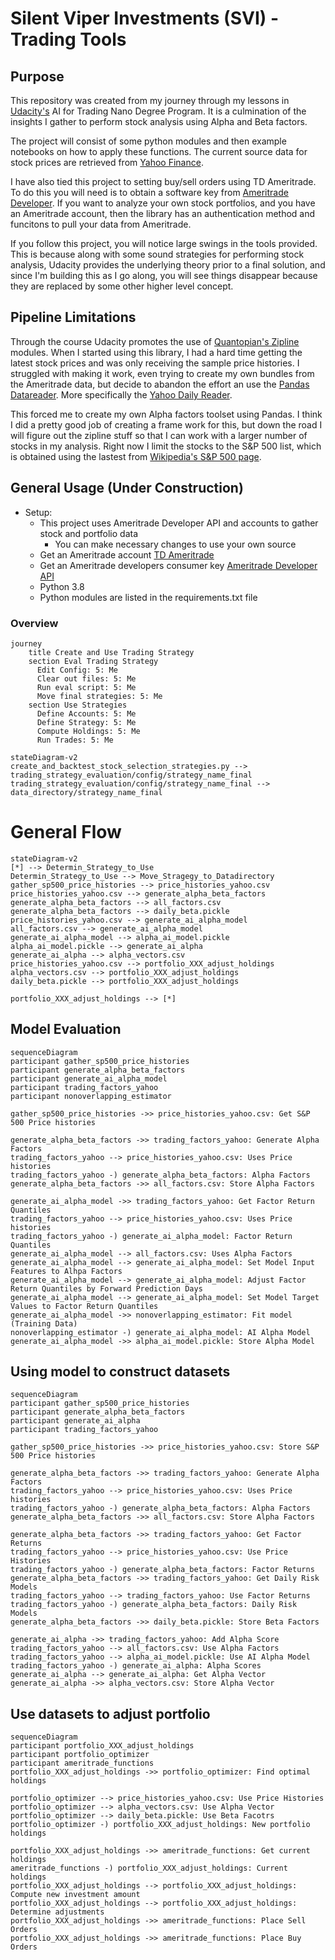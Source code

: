 # Silent Viper Investments (SVI) - Trading Tools

## Purpose
This repository was created from my journey through my lessons in [Udacity's](https://www.udacity.com) AI for Trading Nano Degree Program. It is a culmination of the insights I gather to perform stock analysis using Alpha and Beta factors.

The project will consist of some python modules and then example notebooks on how to apply these functions. The current source data for stock prices are retrieved from [Yahoo Finance](https://finance.yahoo.com/).

I have also tied this project to setting buy/sell orders using TD Ameritrade.  To do this you will need is to obtain a software key from [Ameritrade Developer](https://developer.tdameritrade.com/). If you want to analyze your own stock portfolios, and you have an Ameritrade account, then the library has an authentication method and funcitons to pull your data from Ameritrade.



If you follow this project, you will notice large swings in the tools provided. This is because along with some sound strategies for performing stock analysis, Udacity provides the underlying theory prior to a final solution, and since I'm building this as I go along, you will see things disappear because they are replaced by some other higher level concept. 

## Pipeline Limitations
Through the course Udacity promotes the use of [Quantopian's Zipline](https://github.com/quantopian/zipline) modules. When I started using this library, I had a hard time getting the latest stock prices and was only receiving the sample price histories. I struggled with making it work, even trying to create my own bundles from the Ameritrade data, but decide to abandon the effort an use the [Pandas Datareader](https://pandas-datareader.readthedocs.io/en/latest/). More specifically the [Yahoo Daily Reader](https://pandas-datareader.readthedocs.io/en/latest/readers/yahoo.html).

This forced me to create my own Alpha factors toolset using Pandas. I think I did a pretty good job of creating a frame work for this, but down the road I will figure out the zipline stuff so that I can work with a larger number of stocks in my analysis. Right now I limit the stocks to the S&P 500 list, which is obtained using the lastest from [Wikipedia's S&P 500 page](https://en.wikipedia.org/wiki/List_of_S%26P_500_companies).

## General Usage (Under Construction)
- Setup:
  - This project uses Ameritrade Developer API and accounts to gather stock and portfolio data
    - You can make necessary changes to use your own source 
  - Get an Ameritrade account [TD Ameritrade](https://www.tdameritrade.com/)
  - Get an Ameritrade developers consumer key  [Ameritrade Developer API](https://developer.tdameritrade.com/)
  - Python 3.8
  - Python modules are listed in the requirements.txt file

### Overview
```mermaid
journey
    title Create and Use Trading Strategy
    section Eval Trading Strategy
      Edit Config: 5: Me
      Clear out files: 5: Me
      Run eval script: 5: Me
      Move final strategies: 5: Me
    section Use Strategies
      Define Accounts: 5: Me
      Define Strategy: 5: Me
      Compute Holdings: 5: Me
      Run Trades: 5: Me
```
```mermaid
stateDiagram-v2
create_and_backtest_stock_selection_strategies.py --> trading_strategy_evaluation/config/strategy_name_final
trading_strategy_evaluation/config/strategy_name_final --> data_directory/strategy_name_final
```


  
# General Flow
```mermaid
stateDiagram-v2
[*] --> Determin_Strategy_to_Use
Determin_Strategy_to_Use --> Move_Stragegy_to_Datadirectory
gather_sp500_price_histories --> price_histories_yahoo.csv
price_histories_yahoo.csv --> generate_alpha_beta_factors
generate_alpha_beta_factors --> all_factors.csv
generate_alpha_beta_factors --> daily_beta.pickle
price_histories_yahoo.csv --> generate_ai_alpha_model
all_factors.csv --> generate_ai_alpha_model
generate_ai_alpha_model --> alpha_ai_model.pickle
alpha_ai_model.pickle --> generate_ai_alpha
generate_ai_alpha --> alpha_vectors.csv
price_histories_yahoo.csv --> portfolio_XXX_adjust_holdings
alpha_vectors.csv --> portfolio_XXX_adjust_holdings
daily_beta.pickle --> portfolio_XXX_adjust_holdings

portfolio_XXX_adjust_holdings --> [*]
```

## Model Evaluation
```mermaid
sequenceDiagram
participant gather_sp500_price_histories
participant generate_alpha_beta_factors
participant generate_ai_alpha_model
participant trading_factors_yahoo
participant nonoverlapping_estimator

gather_sp500_price_histories ->> price_histories_yahoo.csv: Get S&P 500 Price histories

generate_alpha_beta_factors ->> trading_factors_yahoo: Generate Alpha Factors
trading_factors_yahoo --> price_histories_yahoo.csv: Uses Price histories
trading_factors_yahoo -) generate_alpha_beta_factors: Alpha Factors
generate_alpha_beta_factors ->> all_factors.csv: Store Alpha Factors

generate_ai_alpha_model ->> trading_factors_yahoo: Get Factor Return Quantiles
trading_factors_yahoo --> price_histories_yahoo.csv: Uses Price histories
trading_factors_yahoo -) generate_ai_alpha_model: Factor Return Quantiles
generate_ai_alpha_model --> all_factors.csv: Uses Alpha Factors
generate_ai_alpha_model --> generate_ai_alpha_model: Set Model Input Features to Alhpa Factors
generate_ai_alpha_model --> generate_ai_alpha_model: Adjust Factor Return Quantiles by Forward Prediction Days
generate_ai_alpha_model --> generate_ai_alpha_model: Set Model Target Values to Factor Return Quantiles
generate_ai_alpha_model ->> nonoverlapping_estimator: Fit model (Training Data)
nonoverlapping_estimator -) generate_ai_alpha_model: AI Alpha Model
generate_ai_alpha_model ->> alpha_ai_model.pickle: Store Alpha Model
```

## Using model to construct datasets
```mermaid
sequenceDiagram
participant gather_sp500_price_histories
participant generate_alpha_beta_factors
participant generate_ai_alpha
participant trading_factors_yahoo

gather_sp500_price_histories ->> price_histories_yahoo.csv: Store S&P 500 Price histories

generate_alpha_beta_factors ->> trading_factors_yahoo: Generate Alpha Factors
trading_factors_yahoo --> price_histories_yahoo.csv: Uses Price histories
trading_factors_yahoo -) generate_alpha_beta_factors: Alpha Factors
generate_alpha_beta_factors ->> all_factors.csv: Store Alpha Factors

generate_alpha_beta_factors ->> trading_factors_yahoo: Get Factor Returns
trading_factors_yahoo --> price_histories_yahoo.csv: Use Price Histories
trading_factors_yahoo -) generate_alpha_beta_factors: Factor Returns
generate_alpha_beta_factors ->> trading_factors_yahoo: Get Daily Risk Models
trading_factors_yahoo --> trading_factors_yahoo: Use Factor Returns
trading_factors_yahoo -) generate_alpha_beta_factors: Daily Risk Models
generate_alpha_beta_factors ->> daily_beta.pickle: Store Beta Factors

generate_ai_alpha ->> trading_factors_yahoo: Add Alpha Score
trading_factors_yahoo --> all_factors.csv: Use Alpha Factors
trading_factors_yahoo --> alpha_ai_model.pickle: Use AI Alpha Model
trading_factors_yahoo -) generate_ai_alpha: Alpha Scores
generate_ai_alpha --> generate_ai_alpha: Get Alpha Vector
generate_ai_alpha ->> alpha_vectors.csv: Store Alpha Vector
```


## Use datasets to adjust portfolio
```mermaid
sequenceDiagram
participant portfolio_XXX_adjust_holdings
participant portfolio_optimizer
participant ameritrade_functions
portfolio_XXX_adjust_holdings ->> portfolio_optimizer: Find optimal holdings

portfolio_optimizer --> price_histories_yahoo.csv: Use Price Histories
portfolio_optimizer --> alpha_vectors.csv: Use Alpha Vector
portfolio_optimizer --> daily_beta.pickle: Use Beta Facotrs
portfolio_optimizer -) portfolio_XXX_adjust_holdings: New portfolio holdings

portfolio_XXX_adjust_holdings ->> ameritrade_functions: Get current holdings
ameritrade_functions -) portfolio_XXX_adjust_holdings: Current holdings
portfolio_XXX_adjust_holdings --> portfolio_XXX_adjust_holdings: Compute new investment amount
portfolio_XXX_adjust_holdings --> portfolio_XXX_adjust_holdings: Determine adjustments
portfolio_XXX_adjust_holdings ->> ameritrade_functions: Place Sell Orders
portfolio_XXX_adjust_holdings ->> ameritrade_functions: Place Buy Orders
```